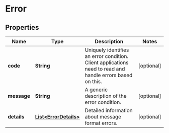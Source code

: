 
# Error

## Properties
Name | Type | Description | Notes
------------ | ------------- | ------------- | -------------
**code** | **String** | Uniquely identifies an error condition. Client applications need to read and handle errors based on this. |  [optional]
**message** | **String** | A generic description of the error condition. |  [optional]
**details** | [**List&lt;ErrorDetails&gt;**](ErrorDetails.md) | Detailed information about message format errors. |  [optional]



